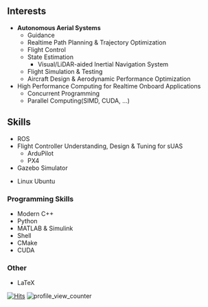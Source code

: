 <!-- ### Hi there 👋 -->

<!--
**SwiftGust/SwiftGust** is a ✨ _special_ ✨ repository because its `README.md` (this file) appears on your GitHub profile.

Here are some ideas to get you started:

- 🔭 I’m currently working on ...
- 🌱 I’m currently learning ...
- 👯 I’m looking to collaborate on ...
- 🤔 I’m looking for help with ...
- 💬 Ask me about ...
- 📫 How to reach me: ...
- 😄 Pronouns: ...
- ⚡ Fun fact: ...
-->

<!-- ### About 
I'm Flight Control Engineer based 
Graduated M.Sc & Bachelor with focus on flight control & autonomy in Aerospace Enginnering 
Focuses on engineering make things to really work, proven contestant 
working as aerial robotics engineer -->

## Interests
 * **Autonomous Aerial Systems**
   * Guidance
   * Realtime Path Planning & Trajectory Optimization
   * Flight Control
   * State Estimation
     * Visual/LiDAR-aided Inertial Navigation System
   * Flight Simulation & Testing
   * Aircraft Design & Aerodynamic Performance Optimization
 * High Performance Computing for Realtime Onboard Applications
   * Concurrent Programming
   * Parallel Computing(SIMD, CUDA, ...)

## Skills
 * ROS
 * Flight Controller Understanding, Design & Tuning for sUAS
   * ArduPilot
   * PX4
 * Gazebo Simulator
<!--  * Understanding of the Opensource Autopilot ArduPilot & PX4 -->
 * Linux Ubuntu

### Programming Skills
 * Modern C++
 * Python
 * MATLAB & Simulink
 * Shell
 * CMake
 * CUDA

### Other
  * LaTeX


[![Hits](https://hits.seeyoufarm.com/api/count/incr/badge.svg?url=https%3A%2F%2Fgithub.com%2FSwiftGust%2FSwiftGust&count_bg=%233D4BC8&title_bg=%23000000&icon=&icon_color=%23E7E7E7&title=hits&edge_flat=false)](https://hits.seeyoufarm.com)
![profile_view_counter](https://komarev.com/ghpvc/?username=SwiftGust&color=blue)
